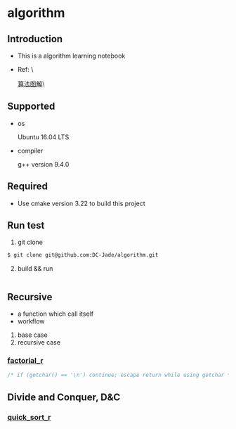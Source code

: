 # algorithm

## Introduction
- This is a algorithm learning notebook

- Ref: \

  [算法图解](https://www.amazon.cn/dp/B075SWP6LG)\

## Supported

- os

  Ubuntu 16.04 LTS

- compiler

  g++ version 9.4.0

## Required

- Use cmake version 3.22 to build this project

## Run test

1. git clone
```bash
$ git clone git@github.com:DC-Jade/algorithm.git
```
2. build && run
```bash
```

## Recursive
- a function which call itself
- workflow
1. base case
2. recursive case

### [factorial_r](./src/greet_r.cpp)

```C
/* if (getchar() == '\n') continue; escape return while using getchar */
```

## Divide and Conquer, D&C

### [quick_sort_r](./src/quick_sort_r.cpp)

```C

```

